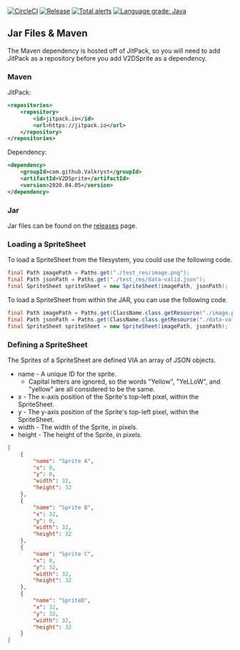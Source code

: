 [![CircleCI](https://circleci.com/gh/Valkryst/V2DSprite.svg?style=svg)](https://circleci.com/gh/Valkryst/V2DSprite)
[![Release](https://jitpack.io/v/Valkryst/V2DSprite.svg)](https://jitpack.io/#Valkryst/VTerminal)
[![Total alerts](https://img.shields.io/lgtm/alerts/g/Valkryst/V2DSprite.svg?logo=lgtm&logoWidth=18)](https://lgtm.com/projects/g/Valkryst/V2DSprite/alerts/)
[![Language grade: Java](https://img.shields.io/lgtm/grade/java/g/Valkryst/V2DSprite.svg?logo=lgtm&logoWidth=18)](https://lgtm.com/projects/g/Valkryst/V2DSprite/context:java)

## Jar Files & Maven

The Maven dependency is hosted off of JitPack, so you will need to add JitPack as a repository before you add V2DSprite as a dependency.

### Maven

JitPack:
```xml
<repositories>
    <repository>
        <id>jitpack.io</id>
        <url>https://jitpack.io</url>
    </repository>
</repositories>
```

Dependency:

```xml
<dependency>
    <groupId>com.github.Valkryst</groupId>
    <artifactId>V2DSprite</artifactId>
    <version>2020.04.05</version>
</dependency>
```

### Jar

Jar files can be found on the [releases](https://github.com/Valkryst/V2DSprite/releases) page.

### Loading a SpriteSheet

To load a SpriteSheet from the filesystem, you could use the following code.

```java
final Path imagePath = Paths.get("./test_res/image.png");
final Path jsonPath = Paths.get("./test_res/data-valid.json");
final SpriteSheet spriteSheet = new SpriteSheet(imagePath, jsonPath);
```

To load a SpriteSheet from within the JAR, you can use the following code.

```java
final Path imagePath = Paths.get(ClassName.class.getResource("./image.png").toURI());
final Path jsonPath = Paths.get(ClassName.class.getResource("./data-valid.png").toURI());
final SpriteSheet spriteSheet = new SpriteSheet(imagePath, jsonPath);
```

### Defining a SpriteSheet

The Sprites of a SpriteSheet are defined VIA an array of JSON objects.

* name - A unique ID for the sprite.
    * Capital letters are ignored, so the words "Yellow", "YeLLoW", and "yellow" are all considered to be
    the same.
* x - The x-axis position of the Sprite's top-left pixel, within the SpriteSheet.
* y - The y-axis position of the Sprite's top-left pixel, within the SpriteSheet.
* width - The width of the Sprite, in pixels.
* height - The height of the Sprite, in pixels.

```json
[
    {
        "name": "Sprite A",
        "x": 0,
        "y": 0,
        "width": 32,
        "height": 32
    },
    {
        "name": "Sprite B",
        "x": 32,
        "y": 0,
        "width": 32,
        "height": 32
    },
    {
        "name": "Sprite C",
        "x": 0,
        "y": 32,
        "width": 32,
        "height": 32
    },
    {
        "name": "SpriteD",
        "x": 32,
        "y": 32,
        "width": 32,
        "height": 32
    }
]
```